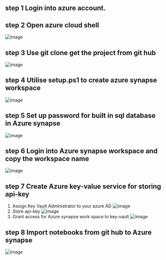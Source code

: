 ## step 1 Login into azure account.
## step 2 Open azure cloud shell
![image](https://github.com/AdrianChen0125/DS_Stock_analysis/assets/105028082/6ff74aae-512e-4a8e-ab85-d3684ead0b8e)

## step 3 Use git clone get the project from git hub
![image](https://github.com/AdrianChen0125/DS_Stock_analysis/assets/105028082/0510857f-6bf6-4178-b9cf-055120a368b7)

## step 4 Utilise setup.ps1 to create azure synapse workspace 
![image](https://github.com/AdrianChen0125/DS_Stock_analysis/assets/105028082/7cbaba2b-6214-48c6-bcfb-1fe6115adfe0)

## step 5 Set up password for built in sql database in Azure synapse 
![image](https://github.com/AdrianChen0125/DS_Stock_analysis/assets/105028082/e2f70a9a-1f62-4c9b-b564-852b13920f1e)
## step 6 Login into Azure synapse workspace and copy the workspace name 
![image](https://github.com/AdrianChen0125/DS_Stock_analysis/assets/105028082/ecfd5b8c-57a4-4f8c-b1ff-de1cab473acc)
## step 7	Create Azure key-value service for storing api-key
1. Assign Key Vault Administrator to your azure AD 
![image](https://github.com/AdrianChen0125/DS_Stock_analysis/assets/105028082/2d7a01e6-f9f0-4ca8-95de-4638ca54b5ac)
2. Store api-key
![image](https://github.com/AdrianChen0125/DS_Stock_analysis/assets/105028082/0fb1caa4-89d5-43b1-b351-8db20e30eb1a)
3. Grant access for Azure synapse work space to key-vault
![image](https://github.com/AdrianChen0125/DS_Stock_analysis/assets/105028082/055d1d47-f03c-49eb-a866-9450492d7cf3)
## step 8 Import notebooks from git hub to Azure synapse
![image](https://github.com/AdrianChen0125/DS_Stock_analysis/assets/105028082/e47c253e-4d71-44ed-8b90-a66e08fed341)


